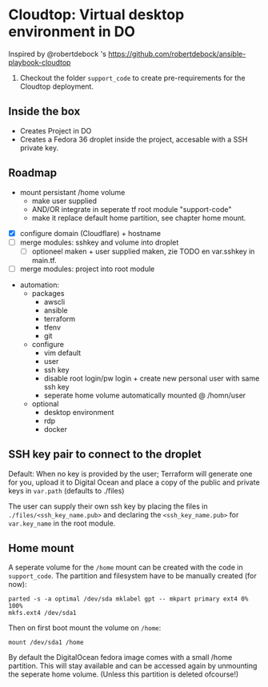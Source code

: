 # Cloudtop: Virtual desktop environment in DO
Inspired by @robertdebock 's https://github.com/robertdebock/ansible-playbook-cloudtop

1. Checkout the folder `support_code` to create pre-requirements for the Cloudtop deployment.

## Inside the box

- Creates Project in DO
- Creates a Fedora 36 droplet inside the project, accesable with a SSH private key.

## Roadmap

- mount persistant /home volume
  - make user supplied
  - AND/OR integrate in seperate tf root module "support-code"
  - make it replace default home partition, see chapter home mount.
- [x] configure domain (Cloudflare) + hostname
- [ ] merge modules: sshkey and volume into droplet
  - [ ] optioneel maken + user supplied maken, zie TODO en var.sshkey in main.tf.
- [ ] merge modules: project into root module
- automation:
  - packages
    - awscli
    - ansible
    - terraform
    - tfenv
    - git
  - configure
    - vim default
    - user
    - ssh key
    - disable root login/pw login + create new personal user with same ssh key
    - seperate home volume automatically mounted @ /homn/user
  - optional
    - desktop environment
    - rdp
    - docker

## SSH key pair to connect to the droplet

Default: When no key is provided by the user; Terraform will generate one for you, upload it to Digital Ocean and place a copy of the public and private keys in `var.path` (defaults to ./files)

The user can supply their own ssh key by placing the files in `./files/<ssh_key_name.pub>` and declaring the `<ssh_key_name.pub>` for `var.key_name` in the root module.

## Home mount

A seperate volume for the `/home` mount can be created with the code in `support_code`.
The partition and filesystem have to be manually created (for now):

```text
parted -s -a optimal /dev/sda mklabel gpt -- mkpart primary ext4 0% 100%
mkfs.ext4 /dev/sda1
```

Then on first boot mount the volume on `/home`:

```text
mount /dev/sda1 /home
```

By default the DigitalOcean fedora image comes with a small /home partition. This will stay available and can be accessed again by unmounting the seperate home volume. (Unless this partition is deleted ofcourse!)
